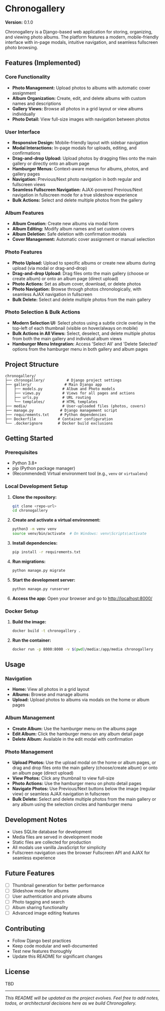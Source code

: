# Chronogallery

**Version:** 0.1.0

Chronogallery is a Django-based web application for storing, organizing, and viewing photo albums. The platform features a modern, mobile-friendly interface with in-page modals, intuitive navigation, and seamless fullscreen photo browsing.

## Features (Implemented)

### Core Functionality
- **Photo Management:** Upload photos to albums with automatic cover assignment
- **Album Organization:** Create, edit, and delete albums with custom names and descriptions
- **Gallery Views:** Browse all photos in a grid layout or view albums individually
- **Photo Detail:** View full-size images with navigation between photos

### User Interface
- **Responsive Design:** Mobile-friendly layout with sidebar navigation
- **Modal Interactions:** In-page modals for uploads, editing, and confirmations
- **Drag-and-drop Upload:** Upload photos by dragging files onto the main gallery or directly onto an album page
- **Hamburger Menus:** Context-aware menus for albums, photos, and gallery pages
- **Navigation:** Previous/Next photo navigation in both regular and fullscreen views
- **Seamless Fullscreen Navigation:** AJAX-powered Previous/Next navigation in fullscreen mode for a true slideshow experience
- **Bulk Actions:** Select and delete multiple photos from the gallery

### Album Features
- **Album Creation:** Create new albums via modal form
- **Album Editing:** Modify album names and set custom covers
- **Album Deletion:** Safe deletion with confirmation modals
- **Cover Management:** Automatic cover assignment or manual selection

### Photo Features
- **Photo Upload:** Upload to specific albums or create new albums during upload (via modal or drag-and-drop)
- **Drag-and-drop Upload:** Drag files onto the main gallery (choose or create album) or onto an album page (direct upload)
- **Photo Actions:** Set as album cover, download, or delete photos
- **Photo Navigation:** Browse through photos chronologically, with seamless AJAX navigation in fullscreen
- **Bulk Delete:** Select and delete multiple photos from the main gallery

### Photo Selection & Bulk Actions
- **Modern Selection UI:** Select photos using a subtle circle overlay in the top-left of each thumbnail (visible on hover/always on mobile)
- **Bulk Actions in All Views:** Select, deselect, and delete multiple photos from both the main gallery and individual album views
- **Hamburger Menu Integration:** Access 'Select All' and 'Delete Selected' options from the hamburger menu in both gallery and album pages

## Project Structure
```
chronogallery/
├── chronogallery/          # Django project settings
├── gallery/               # Main Django app
│   ├── models.py         # Album and Photo models
│   ├── views.py          # Views for all pages and actions
│   ├── urls.py           # URL routing
│   └── templates/        # HTML templates
├── media/                # User-uploaded files (photos, covers)
├── manage.py            # Django management script
├── requirements.txt     # Python dependencies
├── Dockerfile          # Container configuration
└── .dockerignore       # Docker build exclusions
```

## Getting Started

### Prerequisites
- Python 3.8+
- pip (Python package manager)
- (Recommended) Virtual environment tool (e.g., `venv` or `virtualenv`)

### Local Development Setup
1. **Clone the repository:**
   ```bash
   git clone <repo-url>
   cd chronogallery
   ```
2. **Create and activate a virtual environment:**
   ```bash
   python3 -m venv venv
   source venv/bin/activate  # On Windows: venv\Scripts\activate
   ```
3. **Install dependencies:**
   ```bash
   pip install -r requirements.txt
   ```
4. **Run migrations:**
   ```bash
   python manage.py migrate
   ```
5. **Start the development server:**
   ```bash
   python manage.py runserver
   ```
6. **Access the app:**
   Open your browser and go to [http://localhost:8000/](http://localhost:8000/)

### Docker Setup
1. **Build the image:**
   ```bash
   docker build -t chronogallery .
   ```
2. **Run the container:**
   ```bash
   docker run -p 8000:8000 -v $(pwd)/media:/app/media chronogallery
   ```

## Usage

### Navigation
- **Home:** View all photos in a grid layout
- **Albums:** Browse and manage albums
- **Upload:** Upload photos to albums via modals on the home or album pages

### Album Management
- **Create Album:** Use the hamburger menu on the albums page
- **Edit Album:** Click the hamburger menu on any album detail page
- **Delete Album:** Available in the edit modal with confirmation

### Photo Management
- **Upload Photos:** Use the upload modal on the home or album pages, or drag and drop files onto the main gallery (choose/create album) or onto an album page (direct upload)
- **View Photos:** Click any thumbnail to view full-size
- **Photo Actions:** Use the hamburger menu on photo detail pages
- **Navigate Photos:** Use Previous/Next buttons below the image (regular view) or seamless AJAX navigation in fullscreen
- **Bulk Delete:** Select and delete multiple photos from the main gallery or any album using the selection circles and hamburger menu

## Development Notes
- Uses SQLite database for development
- Media files are served in development mode
- Static files are collected for production
- All modals use vanilla JavaScript for simplicity
- Fullscreen navigation uses the browser Fullscreen API and AJAX for seamless experience

## Future Features
- [ ] Thumbnail generation for better performance
- [ ] Slideshow mode for albums
- [ ] User authentication and private albums
- [ ] Photo tagging and search
- [ ] Album sharing functionality
- [ ] Advanced image editing features

## Contributing
- Follow Django best practices
- Keep code modular and well-documented
- Test new features thoroughly
- Update this README for significant changes

## License
TBD

---

*This README will be updated as the project evolves. Feel free to add notes, todos, or architectural decisions here as we build Chronogallery.* 